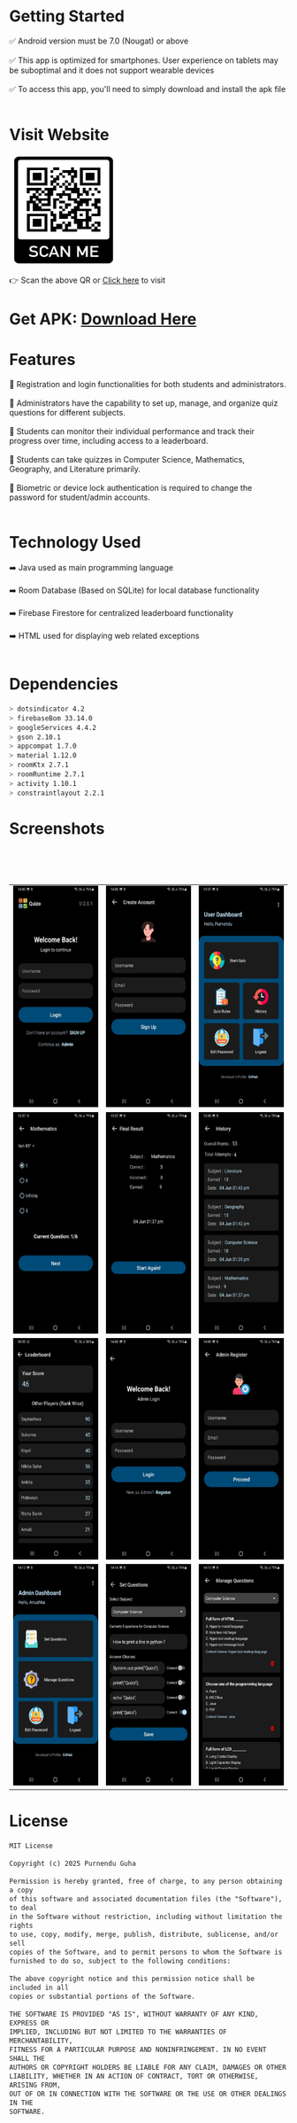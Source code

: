 # Getting Started
  ✅ Android version must be 7.0 (Nougat) or above <br><br>
  ✅ This app is optimized for smartphones. User experience on tablets may be suboptimal and it does not support wearable devices <br><br>
  ✅ To access this app, you'll need to simply download and install the apk file <br><br>

# Visit Website
<img src="website/website-qr.png"
width="200" height="200">

👉 Scan the above QR or <a href="https://quizo-app.tiiny.site/" target="_blank">Click here</a> to visit


# Get APK: [Download Here](https://quizo-app.tiiny.site/android/app/Quizo.apk)

# Features
  🌟 Registration and login functionalities for both students and administrators. <br><br>
  🌟 Administrators have the capability to set up, manage, and organize quiz questions for different subjects. <br><br>
  🌟 Students can monitor their individual performance and track their progress over time, including access to a leaderboard. <br><br>
  🌟 Students can take quizzes in Computer Science, Mathematics, Geography, and Literature primarily. <br><br>
  🌟 Biometric or device lock authentication is required to change the password for student/admin accounts. <br><br>

# Technology Used
  ➡️ Java used as main programming language <br><br>
  ➡️ Room Database (Based on SQLite) for local database functionality <br><br>
  ➡️ Firebase Firestore for centralized leaderboard functionality <br><br>
  ➡️ HTML used for displaying web related exceptions <br><br>
  

# Dependencies
```sh
> dotsindicator 4.2
> firebaseBom 33.14.0
> googleServices 4.4.2
> gson 2.10.1
> appcompat 1.7.0
> material 1.12.0
> roomKtx 2.7.1
> roomRuntime 2.7.1
> activity 1.10.1
> constraintlayout 2.2.1
```

# Screenshots
<table>
  <tr>
    <td><img src="screenshots/0.png" height="400" width="200"/></td>
    <td><img src="screenshots/1.png" height="400" width="200"/></td>
    <td><img src="screenshots/2.png" height="400" width="200"/></td>
  </tr>
  <br>
  <tr>
    <td><img src="screenshots/3.png" height="400" width="200"/></td>
    <td><img src="screenshots/4.png" height="400" width="200"/></td>
    <td><img src="screenshots/5.png" height="400" width="200"/></td>
  </tr>
  <br>
  <tr>
    <td><img src="screenshots/6.png" height="400" width="200"/></td>
    <td><img src="screenshots/7.png" height="400" width="200"/></td>
    <td><img src="screenshots/8.png" height="400" width="200"/></td>
  </tr>
  <br>
  <tr>
    <td><img src="screenshots/9.png" height="400" width="200"/></td>
    <td><img src="screenshots/10.png" height="400" width="200"/></td>
    <td><img src="screenshots/11.png" height="400" width="200"/></td>
  </tr>
</table>

# License
```
MIT License

Copyright (c) 2025 Purnendu Guha

Permission is hereby granted, free of charge, to any person obtaining a copy
of this software and associated documentation files (the "Software"), to deal
in the Software without restriction, including without limitation the rights
to use, copy, modify, merge, publish, distribute, sublicense, and/or sell
copies of the Software, and to permit persons to whom the Software is
furnished to do so, subject to the following conditions:

The above copyright notice and this permission notice shall be included in all
copies or substantial portions of the Software.

THE SOFTWARE IS PROVIDED "AS IS", WITHOUT WARRANTY OF ANY KIND, EXPRESS OR
IMPLIED, INCLUDING BUT NOT LIMITED TO THE WARRANTIES OF MERCHANTABILITY,
FITNESS FOR A PARTICULAR PURPOSE AND NONINFRINGEMENT. IN NO EVENT SHALL THE
AUTHORS OR COPYRIGHT HOLDERS BE LIABLE FOR ANY CLAIM, DAMAGES OR OTHER
LIABILITY, WHETHER IN AN ACTION OF CONTRACT, TORT OR OTHERWISE, ARISING FROM,
OUT OF OR IN CONNECTION WITH THE SOFTWARE OR THE USE OR OTHER DEALINGS IN THE
SOFTWARE.
```
